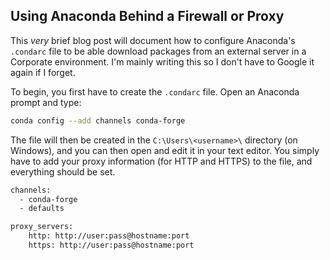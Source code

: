 ## Using Anaconda Behind a Firewall or Proxy

This *very* brief blog post will document how to configure Anaconda's `.condarc` file to be able download packages from an external server in a Corporate environment. I'm mainly writing this so I don't have to Google it again if I forget.

To begin, you first have to create the `.condarc` file. Open an Anaconda prompt and type:

```bash
conda config --add channels conda-forge
```

The file will then be created in the `C:\Users\<username>\` directory (on Windows), and you can then open and edit it in your text editor. You simply have to add your proxy information (for HTTP and HTTPS) to the file, and everything should be set.


```bash
channels:
  - conda-forge
  - defaults

proxy_servers:
    http: http://user:pass@hostname:port
    https: http://user:pass@hostname:port
```
